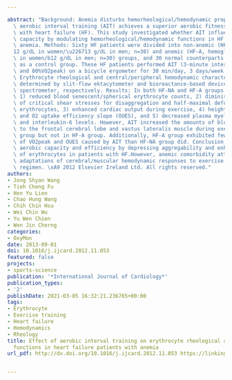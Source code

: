 ---
abstract: "Background: Anemia disturbs hemorheological/hemodynamic properties, whereas\
  \ aerobic interval training (AIT) achieves a superior aerobic fitness in patients\
  \ with heart failure (HF). This study investigated whether AIT influences functional\
  \ capacity by modulating hemorheological/hemodynamic functions in HF patients with/without\
  \ anemia. Methods: Sixty HF patients were divided into non-anemic (HF-NA, hemoglobin\u2267\
  12 g/dL in women/\u226713 g/dL in men; n=30) and anemic (HF-A, hemoglobinb11 g/dL\
  \ in women/b12 g/dL in men; n=30) groups, and 30 normal counterparts were enrolled\
  \ as a control group. These HF patients performed AIT (3-minute intervals at 40%\
  \ and 80%VO2peak) on a bicycle ergometer for 30 min/day, 3 days/week for 12 weeks.\
  \ Erythrocyte rheological and central/peripheral hemodynamic characteristics were\
  \ determined by slit-flow ektacytometer and bioreactance-based device/near infrared\
  \ spectrometer, respectively. Results: In both HF-NA and HF-A groups, the AIT regimen\
  \ 1) reduced blood senescent/spherical erythrocyte counts, 2) diminished the values\
  \ of critical shear stresses for disaggregation and half-maximal deformation of\
  \ erythrocytes, 3) enhanced cardiac output during exercise, 4) heightened VO2peak\
  \ and O2 uptake efficiency slope (OUES), and 5) decreased plasma myeloperoxidase\
  \ and interleukin-6 levels. However, AIT increased the amounts of blood distributed\
  \ to the frontal cerebral lobe and vastus lateralis muscle during exercise in HF-NA\
  \ group but not in HF-A group. Additionally, HF-A group exhibited fewer the enhancements\
  \ of VO2peak and OUES caused by AIT than HF-NA group did. Conclusion: AIT improves\
  \ aerobic capacity and efficiency by depressing aggregability and enhancing deformability\
  \ of erythrocytes in patients with HF.However, anemic comorbidity attenuates the\
  \ adaptations of cerebral/muscular hemodynamic responses to exercise following this\
  \ regimen. \xA9 2012 Elsevier Ireland Ltd. All rights reserved."
authors:
- Jong Shyan Wang
- Tieh Cheng Fu
- Hen Yu Lien
- Chao Hung Wang
- Chih Chin Hsu
- Wei Chin Wu
- Yu Wen Chien
- Wen Jin Cherng
categories:
- OxyMon
date: 2013-09-01
doi: 10.1016/j.ijcard.2012.11.053
featured: false
projects:
- sports-science
publication: '*International Journal of Cardiology*'
publication_types:
- '2'
publishDate: 2021-03-05 16:32:21.236765+00:00
tags:
- Erythrocyte
- Exercise training
- Heart failure
- Hemodynamics
- Rheology
title: Effect of aerobic interval training on erythrocyte rheological and hemodynamic
  functions in heart failure patients with anemia
url_pdf: http://dx.doi.org/10.1016/j.ijcard.2012.11.053 https://linkinghub.elsevier.com/retrieve/pii/S0167527312015367

---
